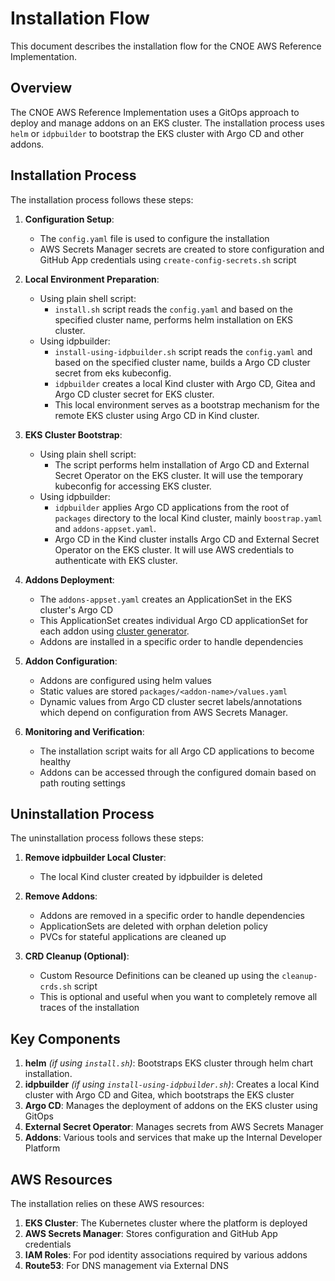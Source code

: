 # Installation Flow

This document describes the installation flow for the CNOE AWS Reference Implementation.

## Overview

The CNOE AWS Reference Implementation uses a GitOps approach to deploy and manage addons on an EKS cluster. The installation process uses `helm` or `idpbuilder` to bootstrap the EKS cluster with Argo CD and other addons.

## Installation Process

The installation process follows these steps:

1. **Configuration Setup**:
   - The `config.yaml` file is used to configure the installation
   - AWS Secrets Manager secrets are created to store configuration and GitHub App credentials using `create-config-secrets.sh` script

2. **Local Environment Preparation**:
   + Using plain shell script:
      - `install.sh` script reads the `config.yaml` and based on the specified cluster name, performs helm installation on EKS cluster.
   + Using idpbuilder:
      - `install-using-idpbuilder.sh` script reads the `config.yaml` and based on the specified cluster name, builds a Argo CD cluster secret from eks kubeconfig.
      - `idpbuilder` creates a local Kind cluster with Argo CD, Gitea and Argo CD cluster secret for EKS cluster.
      - This local environment serves as a bootstrap mechanism for the remote EKS cluster using Argo CD in Kind cluster.

3. **EKS Cluster Bootstrap**:
   + Using plain shell script:
      - The script performs helm installation of Argo CD and External Secret Operator on the EKS cluster. It will use the temporary kubeconfig for accessing EKS cluster.
   + Using idpbuilder:
      - `idpbuilder` applies Argo CD applications from the root of `packages` directory to the local Kind cluster, mainly `boostrap.yaml` and `addons-appset.yaml`.
      - Argo CD in the Kind cluster installs Argo CD and External Secret Operator on the EKS cluster. It will use AWS credentials to authenticate with EKS cluster.

4. **Addons Deployment**:
   - The `addons-appset.yaml` creates an ApplicationSet in the EKS cluster's Argo CD
   - This ApplicationSet creates individual Argo CD applicationSet for each addon using [cluster generator](https://argo-cd.readthedocs.io/en/stable/operator-manual/applicationset/Generators-Cluster/).
   - Addons are installed in a specific order to handle dependencies

5. **Addon Configuration**:
   - Addons are configured using helm values
   - Static values are stored `packages/<addon-name>/values.yaml`
   - Dynamic values from Argo CD cluster secret labels/annotations which depend on configuration from AWS Secrets Manager. 

6. **Monitoring and Verification**:
   - The installation script waits for all Argo CD applications to become healthy
   - Addons can be accessed through the configured domain based on path routing settings

## Uninstallation Process

The uninstallation process follows these steps:

1. **Remove idpbuilder Local Cluster**:
   - The local Kind cluster created by idpbuilder is deleted

2. **Remove Addons**:
   - Addons are removed in a specific order to handle dependencies
   - ApplicationSets are deleted with orphan deletion policy
   - PVCs for stateful applications are cleaned up

3. **CRD Cleanup (Optional)**:
   - Custom Resource Definitions can be cleaned up using the `cleanup-crds.sh` script
   - This is optional and useful when you want to completely remove all traces of the installation

## Key Components

1. **helm** _(if using `install.sh`)_: Bootstraps EKS cluster through helm chart installation.
2. **idpbuilder** _(if using `install-using-idpbuilder.sh`)_: Creates a local Kind cluster with Argo CD and Gitea, which bootstraps the EKS cluster
3. **Argo CD**: Manages the deployment of addons on the EKS cluster using GitOps
4. **External Secret Operator**: Manages secrets from AWS Secrets Manager
5. **Addons**: Various tools and services that make up the Internal Developer Platform

## AWS Resources

The installation relies on these AWS resources:

1. **EKS Cluster**: The Kubernetes cluster where the platform is deployed
2. **AWS Secrets Manager**: Stores configuration and GitHub App credentials
3. **IAM Roles**: For pod identity associations required by various addons
4. **Route53**: For DNS management via External DNS

